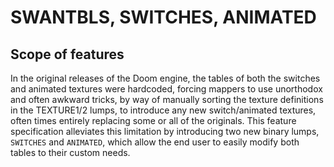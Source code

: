 # SWANTBLS, SWITCHES, ANIMATED

## Scope of features

In the original releases of the Doom engine, the tables of both the switches and animated textures were hardcoded, forcing mappers to use unorthodox and often awkward tricks, by way of manually sorting the texture definitions in the TEXTURE1/2 lumps, to introduce any new switch/animated textures, often times entirely replacing some or all of the originals. This feature specification alleviates this limitation by introducing two new binary lumps, `SWITCHES` and `ANIMATED`, which allow the end user to easily modify both tables to their custom needs.
